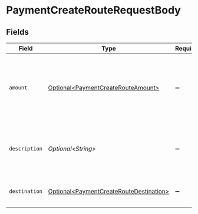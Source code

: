 # PaymentCreateRouteRequestBody


## Fields

| Field                                                                                                | Type                                                                                                 | Required                                                                                             | Description                                                                                          | Example                                                                                              |
| ---------------------------------------------------------------------------------------------------- | ---------------------------------------------------------------------------------------------------- | ---------------------------------------------------------------------------------------------------- | ---------------------------------------------------------------------------------------------------- | ---------------------------------------------------------------------------------------------------- |
| `amount`                                                                                             | [Optional\<PaymentCreateRouteAmount>](../../models/operations/PaymentCreateRouteAmount.md)           | :heavy_minus_sign:                                                                                   | The amount of the route. That amount that will be routed to the specified destination.               |                                                                                                      |
| `description`                                                                                        | *Optional\<String>*                                                                                  | :heavy_minus_sign:                                                                                   | The description of the route. This description is shown in the reports.                              | Payment for Order #12345                                                                             |
| `destination`                                                                                        | [Optional\<PaymentCreateRouteDestination>](../../models/operations/PaymentCreateRouteDestination.md) | :heavy_minus_sign:                                                                                   | The destination of the route.                                                                        |                                                                                                      |